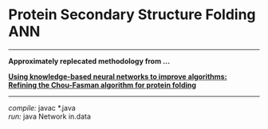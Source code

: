 # Protein Secondary Structure Folding ANN
-----------------------------------------
**Approximately replecated methodology from ...**
  
 **[Using knowledge-based neural networks to improve algorithms:  
 Refining the Chou-Fasman algorithm for protein folding](http://link.springer.com/article/10.1007/BF00993077)**

------------------------------------------

*compile:* javac \*.java  
*run:* java Network in.data



